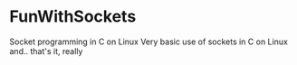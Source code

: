 # FunWithSockets
Socket programming in C on Linux
Very basic use of sockets in C on Linux and.. that's it, really  
